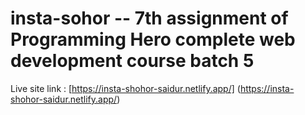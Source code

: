 # insta-sohor -- 7th assignment of Programming Hero complete web development course batch 5

Live site link : [https://insta-shohor-saidur.netlify.app/] (https://insta-shohor-saidur.netlify.app/)
